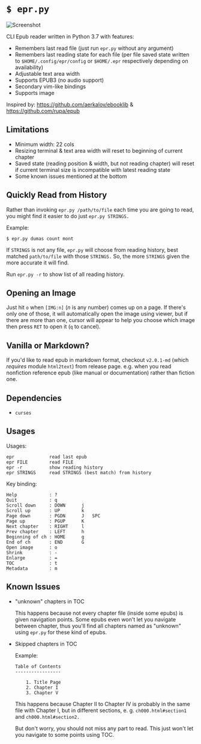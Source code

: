 # `$ epr.py`

![Screenshot](https://raw.githubusercontent.com/wustho/epr/master/screenshot.png)

CLI Epub reader written in Python 3.7 with features:

- Remembers last read file (just run `epr.py` without any argument)
- Remembers last reading state for each file (per file saved state written to `$HOME/.config/epr/config` or `$HOME/.epr` respectively depending on availability)
- Adjustable text area width
- Supports EPUB3 (no audio support)
- Secondary vim-like bindings
- Supports image

Inspired by: https://github.com/aerkalov/ebooklib & https://github.com/rupa/epub

## Limitations

- Minimum width: 22 cols
- Resizing terminal & text area width will reset to beginning of current chapter
- Saved state (reading position & width, but not reading chapter) will reset
  if current terminal size is incompatible with latest reading state
- Some known issues mentioned at the bottom

## Quickly Read from History

Rather than invoking `epr.py /path/to/file` each time you are going to read, you might find it easier to do just `epr.py STRINGS.`

Example:

``` shell
$ epr.py dumas count mont
```

If `STRINGS` is not any file, `epr.py` will choose from reading history, best matched `path/to/file` with those `STRINGS.` So, the more `STRINGS` given the more accurate it will find.

Run `epr.py -r` to show list of all reading history.

## Opening an Image

Just hit `o` when `[IMG:n]` (_n_ is any number) comes up on a page. If there's only one of those, it will automatically open the image using viewer, but if there are more than one, cursor will appear to help you choose which image then press `RET` to open it (`q` to cancel).

## Vanilla or Markdown?

If you'd like to read epub in markdown format, checkout `v2.0.1-md` (which _requires_ module `html2text`) from release page.
e.g. when you read nonfiction reference epub (like manual or documentation) rather than fiction one.

## Dependencies

- `curses`

## Usages

Usages:

```
epr             read last epub
epr FILE        read FILE
epr -r          show reading history
epr STRINGS     read STRINGS (best match) from history
```

Key binding:

```
Help            : ?
Quit            : q
Scroll down     : DOWN      j
Scroll up       : UP        k
Page down       : PGDN      J   SPC
Page up         : PGUP      K
Next chapter    : RIGHT     l
Prev chapter    : LEFT      h
Beginning of ch : HOME      g
End of ch       : END       G
Open image      : o
Shrink          : -
Enlarge         : =
TOC             : t
Metadata        : m
```

## Known Issues

- "unknown" chapters in TOC

  This happens because not every chapter file (inside some epubs) is given navigation points.
  Some epubs even won't let you navigate between chapter, thus you'll find all chapters named as
  "unknown" using `epr.py` for these kind of epubs.

- Skipped chapters in TOC

  Example:

  ```
  Table of Contents
  -----------------

	  1. Title Page
	  2. Chapter I
	  3. Chapter V
  ```

  This happens because Chapter II to Chapter IV is probably in the same file with Chapter I,
  but in different sections, e. g. `ch000.html#section1` and `ch000.html#section2.`

  But don't worry, you should not miss any part to read. This just won't let you navigate
  to some points using TOC.
